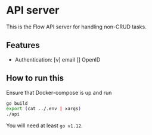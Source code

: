# API server

This is the Flow API server for handling non-CRUD tasks.

## Features

- Authentication:
  [v] email
  [] OpenID

## How to run this

Ensure that Docker-compose is up and run

```sh
go build
export (cat ../.env | xargs)
./api
```

You will need at least `go v1.12`.
